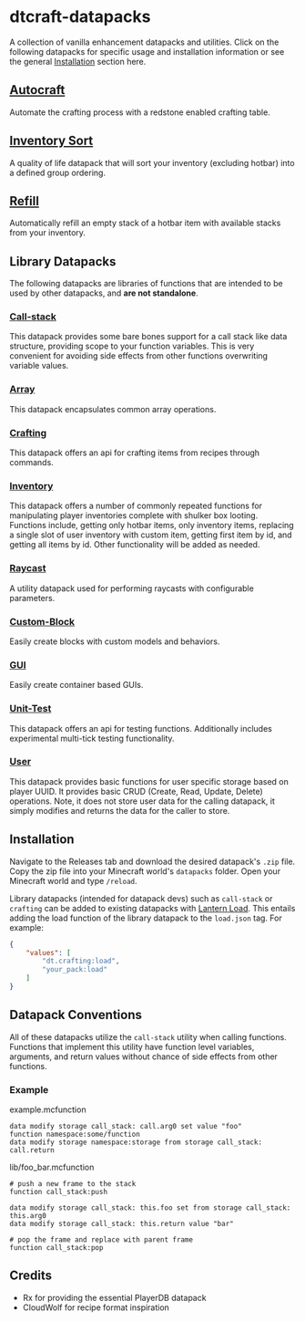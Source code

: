 # dtcraft-datapacks

A collection of vanilla enhancement datapacks and utilities. Click on the following datapacks for specific usage and installation information or see the general [Installation](#installation) section here.

## [Autocraft](autocraft/README.md)

Automate the crafting process with a redstone enabled crafting table.

## [Inventory Sort](inventory-sort/README.md)

A quality of life datapack that will sort your inventory (excluding hotbar) into a defined group ordering.

## [Refill](refill/README.md)

Automatically refill an empty stack of a hotbar item with available stacks from your inventory.

## Library Datapacks

The following datapacks are libraries of functions that are intended to be used by other datapacks, and **are not standalone**.

### [Call-stack](call-stack/README.md)

This datapack provides some bare bones support for a call stack like data structure, providing scope to your function variables. This is very convenient for avoiding side effects from other functions overwriting variable values.

### [Array](array/README.md)

This datapack encapsulates common array operations.

### [Crafting](crafting/README.md)

This datapack offers an api for crafting items from recipes through commands.

### [Inventory](inventory/README.md)

This datapack offers a number of commonly repeated functions for manipulating player inventories complete with shulker box looting. Functions include, getting only hotbar items, only inventory items, replacing a single slot of user inventory with custom item, getting first item by id, and getting all items by id. Other functionality will be added as needed.

### [Raycast](raycast/README.md)

A utility datapack used for performing raycasts with configurable parameters.

### [Custom-Block](custom-block/README.md)

Easily create blocks with custom models and behaviors.

### [GUI](gui/README.md)

Easily create container based GUIs.

### [Unit-Test](unittest/README.md)

This datapack offers an api for testing functions. Additionally includes experimental multi-tick testing functionality.

### [User](user-utils/README.md)

This datapack provides basic functions for user specific storage based on player UUID. It provides basic CRUD (Create, Read, Update, Delete) operations. Note, it does not store user data for the calling datapack, it simply modifies and returns the data for the caller to store.

## Installation

Navigate to the Releases tab and download the desired datapack's `.zip` file. Copy the zip file into your Minecraft world's `datapacks` folder. Open your Minecraft world and type `/reload`.

Library datapacks (intended for datapack devs) such as `call-stack` or `crafting` can be added to existing datapacks with [Lantern Load](https://github.com/LanternMC/Load). This entails adding the load function of the library datapack to the `load.json` tag.
For example:

```json
{
    "values": [
        "dt.crafting:load",
        "your_pack:load"
    ]
}
```

## Datapack Conventions

All of these datapacks utilize the `call-stack` utility when calling functions. Functions that implement this utility have function level variables, arguments, and return values without chance of side effects from other functions.

### Example

example.mcfunction

```mcfunction
data modify storage call_stack: call.arg0 set value "foo"
function namespace:some/function
data modify storage namespace:storage from storage call_stack: call.return
```

lib/foo_bar.mcfunction

```mcfunction
# push a new frame to the stack
function call_stack:push

data modify storage call_stack: this.foo set from storage call_stack: this.arg0
data modify storage call_stack: this.return value "bar"

# pop the frame and replace with parent frame
function call_stack:pop
```

## Credits

- Rx for providing the essential PlayerDB datapack
- CloudWolf for recipe format inspiration
